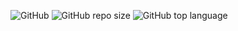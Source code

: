 ![GitHub](https://img.shields.io/github/license/Dan149/GoChess)
![GitHub repo size](https://img.shields.io/github/repo-size/Dan149/GoChess)
![GitHub top language](https://img.shields.io/github/languages/top/Dan149/GoChess)
